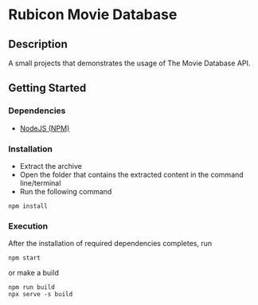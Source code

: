# Rubicon Movie Database

## Description

A small projects that demonstrates the usage of The Movie Database API.

## Getting Started

### Dependencies

- [NodeJS (NPM)](https://nodejs.org/en/)

### Installation

- Extract the archive
- Open the folder that contains the extracted content in the command line/terminal
- Run the following command

```
npm install
```

### Execution

After the installation of required dependencies completes, run

```
npm start
```

or make a build

```
npm run build
npx serve -s build
```
